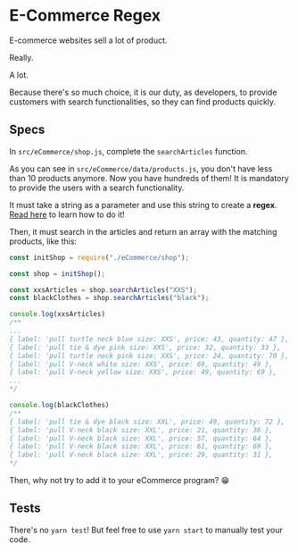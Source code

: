 # E-Commerce Regex

E-commerce websites sell a lot of product.

Really.

A lot.

Because there's so much choice, it is our duty, as developers, to provide customers with search functionalities, so they can find products quickly.

## Specs

In `src/eCommerce/shop.js`, complete the `searchArticles` function.

As you can see in `src/eCommerce/data/products.js`, you don't have less than 10 products anymore. Now you have hundreds of them!
It is mandatory to provide the users with a search functionality.

It must take a string as a parameter and use this string to create a **regex**. [Read here](https://developer.mozilla.org/en-US/docs/Web/JavaScript/Guide/Regular_Expressions#Creating_a_regular_expression) to learn how to do it!

Then, it must search in the articles and return an array with the matching products, like this:

```javascript
const initShop = require("./eCommerce/shop");

const shop = initShop();

const xxsArticles = shop.searchArticles("XXS");
const blackClothes = shop.searchArticles("black");

console.log(xxsArticles)
/** 
...
{ label: 'pull turtle neck blue size: XXS', price: 43, quantity: 47 },
{ label: 'pull tie & dye pink size: XXS', price: 32, quantity: 33 },
{ label: 'pull turtle neck pink size: XXS', price: 24, quantity: 70 },
{ label: 'pull V-neck white size: XXS', price: 69, quantity: 49 },
{ label: 'pull V-neck yellow size: XXS', price: 49, quantity: 69 },
...
*/

console.log(blackClothes)
/**
{ label: 'pull tie & dye black size: XXL', price: 49, quantity: 72 },
{ label: 'pull V-neck black size: XXL', price: 21, quantity: 36 },
{ label: 'pull V-neck black size: XXL', price: 57, quantity: 64 },
{ label: 'pull V-neck black size: XXL', price: 61, quantity: 69 },
{ label: 'pull V-neck black size: XXL', price: 29, quantity: 31 },
*/
```

Then, why not try to add it to your eCommerce program? 😁

## Tests

There's no `yarn test`! But feel free to use `yarn start` to manually test your code.
